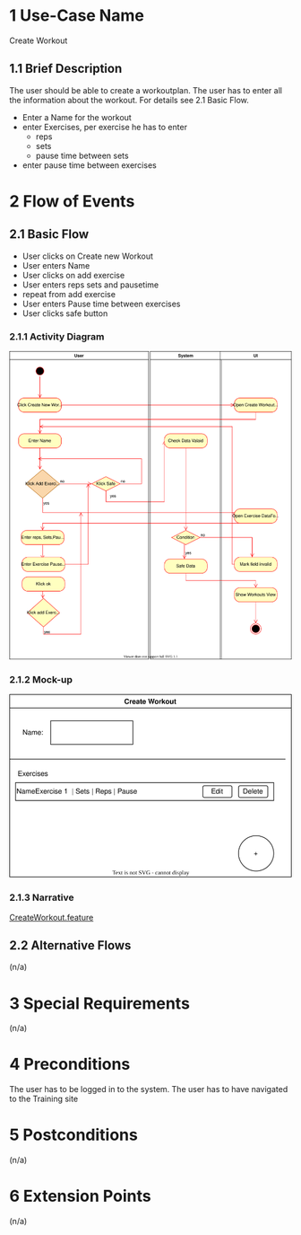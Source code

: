 # 1 Use-Case Name

Create Workout

## 1.1 Brief Description

The user should be able to create a workoutplan.
The user has to enter all the information about the workout. For details see 2.1 Basic Flow.

- Enter a Name for the workout
- enter Exercises, per exercise he has to enter
  - reps
  - sets
  - pause time between sets
- enter pause time between exercises

# 2 Flow of Events

## 2.1 Basic Flow

- User clicks on Create new Workout
- User enters Name
- User clicks on add exercise
- User enters reps sets and pausetime
- repeat from add exercise
- User enters Pause time between exercises
- User clicks safe button

### 2.1.1 Activity Diagram
![test](Create_Workout.drawio.svg)
### 2.1.2 Mock-up
![Create Workout](MockUpCreateWorkout.drawio.svg)



### 2.1.3 Narrative
[CreateWorkout.feature](https://github.com/tthomasb/FitnessWebApp/blob/main/Rule-the-Gym/e2e/src/specs/CreateWorkout.feature)
<!-- ```gherkin
Feature: new operation

  As a signed in user
  i want to create a new operation
  and provide additional information regarding my intentions
  in order to find willing helpers.

  Background:
    And I am on the homepage

  Scenario: open new operation dialog
    Given I am signed in with username "USER" and password "PASSWORD"
    And I am on the "main" page
    When I press the "new operation" button
    Then I am on the "new operation" page

  Scenario: enter valid data and save the operation
    Given I am signed in with username "USER" and password "PASSWORD"
    And I am on the "new operation" page
    When I enter "operation XY" in the field "title"
    And I enter "Karlsruhe" in the field "location"
    And I enter "01.01.2018" in the field "date"
    And I enter "public description" in the field "public_descripion"
    And I enter "private description" in the field "private_description"
    And I press the "save" button
    Then I am on the "details" page
    And I receive a "success" message

  Scenario: enter invalid data and save the operation
    Given I am signed in with username "USER" and password "PASSWORD"
    And I am on the "new operation" page
    When I enter "operation XY" in the field "title"
    And I enter "Karlsruhe" in the field "location"
    And I enter "no date" in the field "date"
    And I enter "" in the field "public_descripion"
    And I enter "" in the field "private_description"
    And I press the "save" button
    Then I am on the "new operation" page
    And I receive a "error" message
``` -->

## 2.2 Alternative Flows

(n/a)

# 3 Special Requirements

(n/a)

# 4 Preconditions

The user has to be logged in to the system.
The user has to have navigated to the Training site

# 5 Postconditions

(n/a)

# 6 Extension Points

(n/a)
